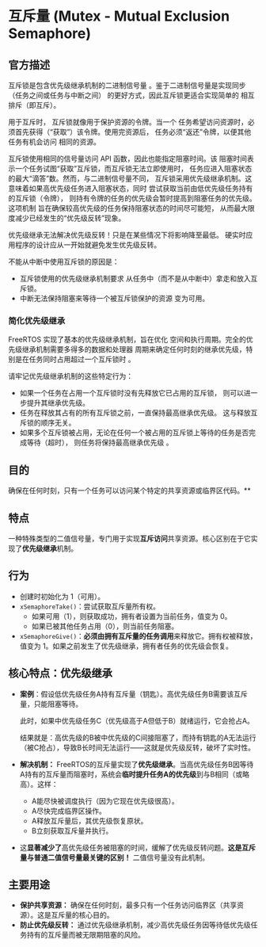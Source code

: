 # 互斥量 (Mutex - Mutual Exclusion Semaphore)

## 官方描述

互斥锁是包含优先级继承机制的二进制信号量 。鉴于二进制信号量是实现同步（任务之间或任务与中断之间） 的更好方式，因此互斥锁更适合实现简单的 相互排斥（即互斥）。

用于互斥时， 互斥锁就像用于保护资源的令牌。当一个 任务希望访问资源时，必须首先获得（“获取”）该令牌。使用完资源后， 任务必须“返还”令牌，以便其他任务有机会访问 相同的资源。

互斥锁使用相同的信号量访问 API 函数，因此也能指定阻塞时间。该 阻塞时间表示一个任务试图“获取”互斥锁，而互斥锁无法立即使用时， 任务应进入阻塞状态的最大“滴答”数。然而，与二进制信号量不同， 互斥锁采用优先级继承机制。这意味着如果高优先级任务进入阻塞状态，同时 尝试获取当前由低优先级任务持有的互斥锁（令牌）， 则持有令牌的任务的优先级会暂时提高到阻塞任务的优先级。这项机制 旨在确保较高优先级的任务保持阻塞状态的时间尽可能短， 从而最大限度减少已经发生的“优先级反转”现象。

优先级继承无法解决优先级反转！只是在某些情况下将影响降至最低。  硬实时应用程序的设计应从一开始就避免发生优先级反转。

不能从中断中使用互斥锁的原因是：

-   互斥锁使用的优先级继承机制要求 从任务中（而不是从中断中）拿走和放入互斥锁。
-   中断无法保持阻塞来等待一个被互斥锁保护的资源 变为可用。

### 简化优先级继承

FreeRTOS 实现了基本的优先级继承机制，旨在优化 空间和执行周期。完全的优先级继承机制需要多得多的数据和处理器 周期来确定任何时刻的继承优先级，特别是在任务同时占用超过一个互斥锁时 。

请牢记优先级继承机制的这些特定行为：

-   如果一个任务在占用一个互斥锁时没有先释放它已占用的互斥锁， 则可以进一步提升其继承优先级。
-   任务在释放其占有的所有互斥锁之前，一直保持最高继承优先级。 这与释放互斥锁的顺序无关。
-   如果多个互斥锁被占用，无论在任何一个被占用的互斥锁上等待的任务是否完成等待（超时）， 则任务将保持最高继承优先级 。





## 目的

确保在任何时刻，只有一个任务可以访问某个特定的共享资源或临界区代码。**



## 特点

一种特殊类型的二值信号量，专门用于实现**互斥访问**共享资源。核心区别在于它实现了**优先级继承**机制。



## 行为

*   创建时初始化为 1（可用）。
*   `xSemaphoreTake()`：尝试获取互斥量所有权。
    *   如果可用（1），则获取成功，拥有者设置为当前任务，值变为 0。
    *   如果已被其他任务占用（0），则当前任务阻塞。
*   `xSemaphoreGive()`：**必须由拥有互斥量的任务调用**来释放它。拥有权被释放，值变为 1。如果之前发生了优先级继承，拥有者任务的优先级会恢复。



## 核心特点：**优先级继承**

*   **案例**：假设低优先级任务A持有互斥量（钥匙）。高优先级任务B需要该互斥量，只能阻塞等待。

    此时，如果中优先级任务C（优先级高于A但低于B）就绪运行，它会抢占A。

    结果就是：高优先级的B被中优先级的C间接阻塞了，而持有钥匙的A无法运行（被C抢占），导致B长时间无法运行——这就是优先级反转，破坏了实时性。

*   **解决机制：** FreeRTOS的互斥量实现了**优先级继承**。当高优先级任务B因等待A持有的互斥量而阻塞时，系统会**临时提升任务A的优先级**到与B相同（或略高）。这样：

    - A能尽快被调度执行（因为它现在优先级很高）。
    - A尽快完成临界区操作。
    - A释放互斥量后，其优先级恢复原状。
    - B立刻获取互斥量并执行。

*   这**显著减少了**高优先级任务被阻塞的时间，缓解了优先级反转问题。**这是互斥量与普通二值信号量最关键的区别！** 二值信号量没有此机制。

## 主要用途

*   **保护共享资源：** 确保在任何时刻，最多只有一个任务访问临界区（共享资源）。这是互斥量的核心目的。
*   **防止优先级反转：** 通过优先级继承机制，减少高优先级任务因等待低优先级任务持有的互斥量而被无限期阻塞的风险。